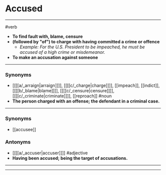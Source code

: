 # Accused
---
#verb
- **To find fault with, blame, censure**
- **(followed by "of") to charge with having committed a crime or offence**
	- _Example: For the U.S. President to be impeached, he must be accused of a high crime or misdemeanor._
- **To make an accusation against someone**
---
### Synonyms
- [[[[a/_arraign|arraign]]]], [[[[c/_charge|charge]]]], [[impeach]], [[indict]], [[[[b/_blame|blame]]]], [[[[c/_censure|censure]]]], [[[[c/_criminate|criminate]]]], [[reproach]]
#noun
- **The person charged with an offense; the defendant in a criminal case.**
---
### Synonyms
- [[accusee]]
### Antonyms
- [[[[a/_accuser|accuser]]]]
#adjective
- **Having been accused; being the target of accusations.**
---
---
